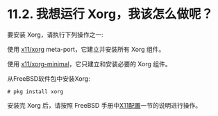 # 11.2. 我想运行 Xorg，我该怎么做呢？

要安装 Xorg，请执行下列操作之一:

使用 [x11/xorg](https://cgit.freebsd.org/ports/tree/x11/xorg/pkg-descr) meta-port，它建立并安装所有 Xorg 组件。

使用 [x11/xorg-minimal](https://cgit.freebsd.org/ports/tree/x11/xorg-minimal/pkg-descr)，它只建立和安装必要的 Xorg 组件。

从FreeBSD软件包中安装Xorg:

```
# pkg install xorg
```

安装完 Xorg 后，请按照 FreeBSD 手册中[X11配置](https://docs.freebsd.org/en/books/handbook/#x-config)一节的说明进行操作。
